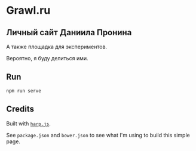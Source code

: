 # Grawl.ru

## Личный сайт Даниила Пронина

А также площадка для экспериментов.

Вероятно, я буду делиться ими.

## Run

```
npm run serve
```

## Credits

Built with [`harp.js`](http://harpjs.com/).

See `package.json` and `bower.json` to see what I'm using to build this simple page.